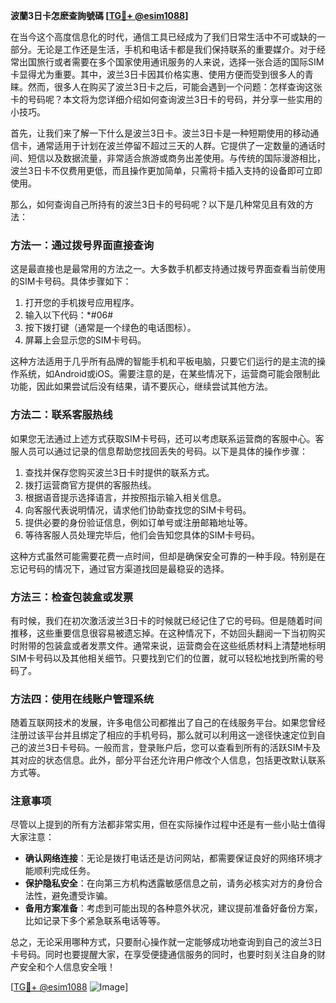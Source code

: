 **波蘭3日卡怎麽查詢號碼 [[TG💪+ @esim1088](https://t.me/s/esim1088)]**

在当今这个高度信息化的时代，通信工具已经成为了我们日常生活中不可或缺的一部分。无论是工作还是生活，手机和电话卡都是我们保持联系的重要媒介。对于经常出国旅行或者需要在多个国家使用通讯服务的人来说，选择一张合适的国际SIM卡显得尤为重要。其中，波兰3日卡因其价格实惠、使用方便而受到很多人的青睐。然而，很多人在购买了波兰3日卡之后，可能会遇到一个问题：怎样查询这张卡的号码呢？本文将为您详细介绍如何查询波兰3日卡的号码，并分享一些实用的小技巧。

首先，让我们来了解一下什么是波兰3日卡。波兰3日卡是一种短期使用的移动通信卡，通常适用于计划在波兰停留不超过三天的人群。它提供了一定数量的通话时间、短信以及数据流量，非常适合旅游或商务出差使用。与传统的国际漫游相比，波兰3日卡不仅费用更低，而且操作更加简单，只需将卡插入支持的设备即可立即使用。

那么，如何查询自己所持有的波兰3日卡的号码呢？以下是几种常见且有效的方法：

### 方法一：通过拨号界面直接查询

这是最直接也是最常用的方法之一。大多数手机都支持通过拨号界面查看当前使用的SIM卡号码。具体步骤如下：

1. 打开您的手机拨号应用程序。
2. 输入以下代码：*#06#
3. 按下拨打键（通常是一个绿色的电话图标）。
4. 屏幕上会显示您的SIM卡号码。

这种方法适用于几乎所有品牌的智能手机和平板电脑，只要它们运行的是主流的操作系统，如Android或iOS。需要注意的是，在某些情况下，运营商可能会限制此功能，因此如果尝试后没有结果，请不要灰心，继续尝试其他方法。

### 方法二：联系客服热线

如果您无法通过上述方式获取SIM卡号码，还可以考虑联系运营商的客服中心。客服人员可以通过记录的信息帮助您找回丢失的号码。以下是具体的操作步骤：

1. 查找并保存您购买波兰3日卡时提供的联系方式。
2. 拨打运营商官方提供的客服热线。
3. 根据语音提示选择语言，并按照指示输入相关信息。
4. 向客服代表说明情况，请求他们协助查找您的SIM卡号码。
5. 提供必要的身份验证信息，例如订单号或注册邮箱地址等。
6. 等待客服人员处理完毕后，他们会告知您具体的SIM卡号码。

这种方式虽然可能需要花费一点时间，但却是确保安全可靠的一种手段。特别是在忘记号码的情况下，通过官方渠道找回是最稳妥的选择。

### 方法三：检查包装盒或发票

有时候，我们在初次激活波兰3日卡的时候就已经记住了它的号码。但是随着时间推移，这些重要信息很容易被遗忘掉。在这种情况下，不妨回头翻阅一下当初购买时附带的包装盒或者发票文件。通常来说，运营商会在这些纸质材料上清楚地标明SIM卡号码以及其他相关细节。只要找到它们的位置，就可以轻松地找到所需的号码了。

### 方法四：使用在线账户管理系统

随着互联网技术的发展，许多电信公司都推出了自己的在线服务平台。如果您曾经注册过该平台并且绑定了相应的手机号码，那么就可以利用这一途径快速定位到自己的波兰3日卡号码。一般而言，登录账户后，您可以查看到所有的活跃SIM卡及其对应的状态信息。此外，部分平台还允许用户修改个人信息，包括更改默认联系方式等。

### 注意事项

尽管以上提到的所有方法都非常实用，但在实际操作过程中还是有一些小贴士值得大家注意：

- **确认网络连接**：无论是拨打电话还是访问网站，都需要保证良好的网络环境才能顺利完成任务。
- **保护隐私安全**：在向第三方机构透露敏感信息之前，请务必核实对方的身份合法性，避免遭受诈骗。
- **备用方案准备**：考虑到可能出现的各种意外状况，建议提前准备好备份方案，比如记录下多个紧急联系电话等等。

总之，无论采用哪种方式，只要耐心操作就一定能够成功地查询到自己的波兰3日卡号码。同时也要提醒大家，在享受便捷通信服务的同时，也要时刻关注自身的财产安全和个人信息安全哦！

[[TG💪+ @esim1088](https://t.me/s/esim1088) ![Image](https://i.postimg.cc/4NQfJmqS/Snipaste-2025-05-13-00-14-12.png)]